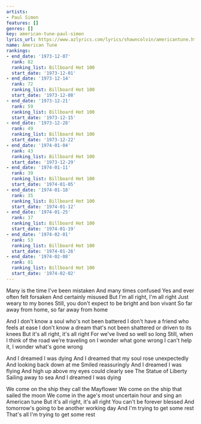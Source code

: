 ```yaml
---
artists:
- Paul Simon
features: []
genres: []
key: american-tune-paul-simon
lyrics_url: https://www.azlyrics.com/lyrics/shawncolvin/americantune.html
name: American Tune
rankings:
- end_date: '1973-12-07'
  rank: 82
  ranking_list: Billboard Hot 100
  start_date: '1973-12-01'
- end_date: '1973-12-14'
  rank: 72
  ranking_list: Billboard Hot 100
  start_date: '1973-12-08'
- end_date: '1973-12-21'
  rank: 59
  ranking_list: Billboard Hot 100
  start_date: '1973-12-15'
- end_date: '1973-12-28'
  rank: 49
  ranking_list: Billboard Hot 100
  start_date: '1973-12-22'
- end_date: '1974-01-04'
  rank: 43
  ranking_list: Billboard Hot 100
  start_date: '1973-12-29'
- end_date: '1974-01-11'
  rank: 39
  ranking_list: Billboard Hot 100
  start_date: '1974-01-05'
- end_date: '1974-01-18'
  rank: 35
  ranking_list: Billboard Hot 100
  start_date: '1974-01-12'
- end_date: '1974-01-25'
  rank: 37
  ranking_list: Billboard Hot 100
  start_date: '1974-01-19'
- end_date: '1974-02-01'
  rank: 53
  ranking_list: Billboard Hot 100
  start_date: '1974-01-26'
- end_date: '1974-02-08'
  rank: 81
  ranking_list: Billboard Hot 100
  start_date: '1974-02-02'
---
```


Many is the time I've been mistaken
And many times confused
Yes and ever often felt forsaken
And certainly misused
But I'm all right, I'm all right
Just weary to my bones
Still, you don't expect to be bright and bon vivant
So far away from home, so far away from home

And I don't know a soul who's not been battered
I don't have a friend who feels at ease
I don't know a dream that's not been shattered
or driven to its knees
But it's all right, it's all right
For we've lived so well so long
Still, when I think of the road we're traveling on
I wonder what gone wrong
I can't help it, I wonder what's gone wrong

And I dreamed I was dying
And I dreamed that my soul rose unexpectedly
And looking back down at me
Smiled reassuringly
And I dreamed I was flying
And high up above my eyes could clearly see
The Statue of Liberty
Sailing away to sea
And I dreamed I was dying

We come on the ship they call the Mayflower
We come on the ship that sailed the moon
We come in the age's most uncertain hour
and sing an American tune
But it's all right, it's all right
You can't be forever blessed
And tomorrow's going to be another working day
And I'm trying to get some rest
That's all I'm trying to get some rest



